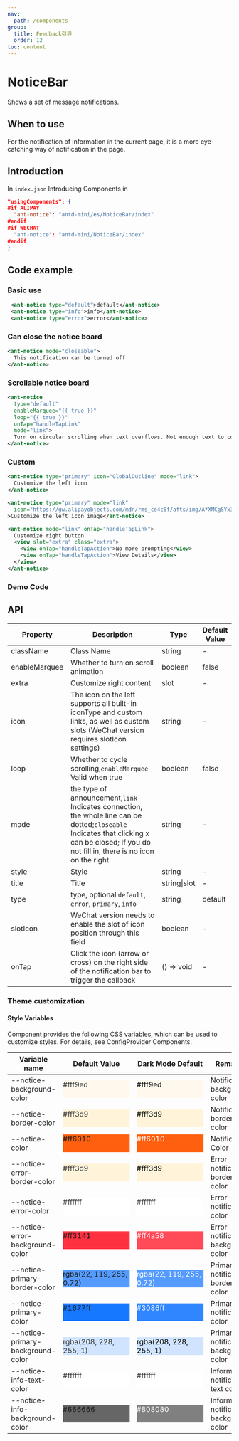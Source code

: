 ```yaml
---
nav:
  path: /components
group:
  title: Feedback引导
  order: 12
toc: content
---
```


# NoticeBar

Shows a set of message notifications.

## When to use

For the notification of information in the current page, it is a more eye-catching way of notification in the page.

## Introduction

In `index.json` Introducing Components in

```json
"usingComponents": {
#if ALIPAY
  "ant-notice": "antd-mini/es/NoticeBar/index"
#endif
#if WECHAT
  "ant-notice": "antd-mini/NoticeBar/index"
#endif
}
```

## Code example

### Basic use

```xml
 <ant-notice type="default">default</ant-notice>
 <ant-notice type="info">info</ant-notice>
 <ant-notice type="error">error</ant-notice>
```

### Can close the notice board

```xml
<ant-notice mode="closeable">
  This notification can be turned off
</ant-notice>
```

### Scrollable notice board

```xml
<ant-notice
  type="default"
  enableMarquee="{{ true }}"
  loop="{{ true }}"
  onTap="handleTapLink"
  mode="link">
  Turn on circular scrolling when text overflows. Not enough text to continue adding text to make up.
</ant-notice>
```

### Custom

```xml
<ant-notice type="primary" icon="GlobalOutline" mode="link">
  Customize the left icon
</ant-notice>

<ant-notice type="primary" mode="link"
  icon="https://gw.alipayobjects.com/mdn/rms_ce4c6f/afts/img/A*XMCgSYx3f50AAAAAAAAAAABkARQnAQ"
>Customize the left icon image</ant-notice>

<ant-notice mode="link" onTap="handleTapLink">
  Customize right button
  <view slot="extra" class="extra">
    <view onTap="handleTapAction">No more prompting</view>
    <view onTap="handleTapAction">View Details</view>
  </view>
</ant-notice>
```

### Demo Code

<code src='../../demo/pages/NoticeBar/index'></code>

## API

| Property          | Description                                                                                           | Type         | Default Value  |
| ------------- | ---------------------------------------------------------------------------------------------- | ------------ | ------- |
| className     | Class Name                                                                                           | string       | -       |
| enableMarquee | Whether to turn on scroll animation                                                                               | boolean      | false   |
| extra         | Customize right content                                                                                 | slot         | -       |
| icon          | The icon on the left supports all built-in iconType and custom links, as well as custom slots (WeChat version requires slotIcon settings) | string       | -       |
| loop          | Whether to cycle scrolling,`enableMarquee` Valid when true                                                   | boolean      | false   |
| mode          | the type of announcement,`link` Indicates connection, the whole line can be dotted;`closeable` Indicates that clicking x can be closed; If you do not fill in, there is no icon on the right.   | string       | -       |
| style         | Style                                                                                           | string       | -       |
| title         | Title                                                                                           | string\|slot | -       |
| type          | type, optional `default`, `error`, `primary`, `info`                                               | string       | default |
| slotIcon      | WeChat version needs to enable the slot of icon position through this field                                                     | boolean      | -       |
| onTap         | Click the icon (arrow or cross) on the right side of the notification bar to trigger the callback                                                   | () => void   | -       |

### Theme customization

#### Style Variables

Component provides the following CSS variables, which can be used to customize styles. For details, see ConfigProvider Components.

| Variable name                            | Default Value                                                                                                              | Dark Mode Default                                                                                                                      | Remarks             |
| --------------------------------- | ------------------------------------------------------------------------------------------------------------------- | ----------------------------------------------------------------------------------------------------------------------------------- | ---------------- |
| --notice-background-color         | <div style="width: 150px; height: 40px; background-color: #fff9ed; color: #333;">#fff9ed</div>                                   | <div style="width: 150px; height: 40px; background-color: #fff9ed; color: #000000;">#fff9ed</div>                                   | Notification background color     |
| --notice-border-color             | <div style="width: 150px; height: 40px; background-color: #fff3d9; color: #333;">#fff3d9</div>                                   | <div style="width: 150px; height: 40px; background-color: #fff3d9; color: #000000;">#fff3d9</div>                                   | Notification border color     |
| --notice-color                    | <div style="width: 150px; height: 40px; background-color: #ff6010;">#ff6010</div>                                   | <div style="width: 150px; height: 40px; background-color: #ff6010; color: #ffffff;">#ff6010</div>                                   | Notification Color         |
| --notice-error-border-color       | <div style="width: 150px; height: 40px; background-color: #fff3d9; color: #333;">#fff3d9</div>                                   | <div style="width: 150px; height: 40px; background-color: #fff3d9; color: #000000;">#fff3d9</div>                                   | Error notification border color |
| --notice-error-color              | <div style="width: 150px; height: 40px; background-color: #ffffff; color: #333333;">#ffffff</div>                   | <div style="width: 150px; height: 40px; background-color: #ffffff; color: #333333;">#ffffff</div>                                   | Error notification color     |
| --notice-error-background-color   | <div style="width: 150px; height: 40px; background-color: #ff3141;">#ff3141</div>                                   | <div style="width: 150px; height: 40px; background-color: #ff4a58; color: #ffffff;">#ff4a58</div>                                   | Error notification background color |
| --notice-primary-border-color     | <div style="width: 150px; height: 40px; background-color: rgba(22, 119, 255, 0.72);">rgba(22, 119, 255, 0.72)</div> | <div style="width: 150px; height: 40px; background-color: rgba(22, 119, 255, 0.72); color: #ffffff;">rgba(22, 119, 255, 0.72)</div> | Primary notification border color |
| --notice-primary-color            | <div style="width: 150px; height: 40px; background-color: #1677ff;">#1677ff</div>                                   | <div style="width: 150px; height: 40px; background-color: #3086ff; color: #ffffff;">#3086ff</div>                                   | Primary notification color     |
| --notice-primary-background-color | <div style="width: 150px; height: 40px; background-color: rgba(208, 228, 255, 1); color: #333;">rgba(208, 228, 255, 1)</div>     | <div style="width: 150px; height: 40px; background-color: rgba(208, 228, 255, 1); color: #000000;">rgba(208, 228, 255, 1)</div>     | Primary notification background color |
| --notice-info-text-color          | <div style="width: 150px; height: 40px; background-color: #ffffff; color: #333333;">#ffffff</div>                   | <div style="width: 150px; height: 40px; background-color: #ffffff; color: #333333;">#ffffff</div>                                   | Information notification text color |
| --notice-info-background-color    | <div style="width: 150px; height: 40px; background-color: #666666;">#666666</div>                                   | <div style="width: 150px; height: 40px; background-color: #808080; color: #ffffff;">#808080</div>                                   | Information notification background color |
